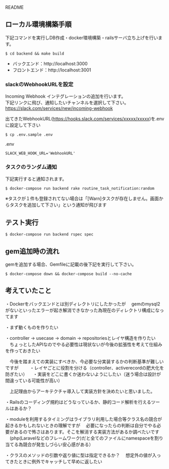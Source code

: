  README

## ローカル環境構築手順

下記コマンドを実行しDB作成・docker環境構築・railsサーバ立ち上げを行います。

```
$ cd backend && make build
```

- バックエンド：http://localhost:3000
- フロントエンド：http://localhost:3001

### slackのWebhookURLを設定

Incoming Webhook インテグレーションの追加を行います。  
下記リンクに飛び、通知したいチャンネルを選択して下さい。  
https://slack.com/services/new/incoming-webhook

出てきたWebhookURL(https://hooks.slack.com/services/xxxxx/xxxxx)を.envに設定して下さい

```
$ cp .env.sample .env
```

.env
```.env
SLACK_WEB_HOOK_URL='WebhookURL'
```

### タスクのランダム通知

下記実行すると通知されます。  

```
$ docker-compose run backend rake routine_task_notification:random
```

※タスクが１件も登録されてない場合は「[Warn]タスクが存在しません。画面からタスクを追加して下さい」という通知が飛びます


## テスト実行

```
$ docker-compose run backend rspec spec
```

## gem追加時の流れ

gemを追加する場合、Gemfileに記載の後下記を実行して下さい。

```
$ docker-compose down && docker-compose build --no-cache
```

## 考えていたこと

・Dockerをバックエンドとは別ディレクトリにしたかったが
　gemのmysql2がないといったエラーが起き解消できなかった為現在のディレクトリ構成になってます

・まず動くものを作りたい

・controller -> usecase -> domain -> repositoriesとレイヤ構造を作りたい
　ちょっとしたAPIなのでやる必要性は現状ないが今後の拡張性を考えて仕組みを作っておきたい

　今後を踏まえての実装にすべきか、今必要な分実装するかの判断基準が難しいですが
　
　・レイヤごとに役割を分ける（controller、activerecordの肥大化を防ぎたい）
　・実装をどこに書くか迷わないようにしたい（迷う場合は設計が間違っている可能性が高い）

　上記理由からアーキテクチャ導入して実装方針を決めたいと思いました。

・Railsのコーディング規約はどうなっているか、静的コード解析を行えるツールはあるか？

・moduleを利用するタイミングはライブラリ利用した場合等クラス名の競合が起きるかもしれないときの理解ですが
　必要になったらの判断は自分でやる必要があるので怖さはあります。そこを解消する実装方法があるか調べたいです
　(php(Laravelなどのフレームワーク)だと全てのファイルにnamespaceを割り当てる為競合が発生しづらい安心感がある）

・クラスのメソッドの引数や返り値に型は指定できるか？
　想定外の値が入ってきたときに例外でキャッチして早めに返したい
